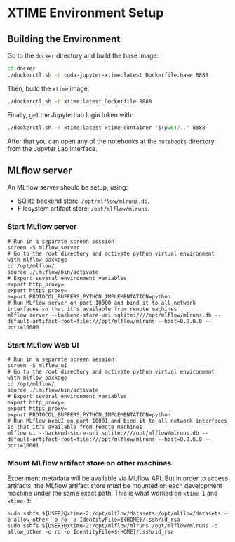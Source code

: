# XTIME Environment Setup

## Building the Environment

Go to the `docker` directory and build the base image:

```bash
cd docker
./dockerctl.sh -b cuda-jupyter-xtime:latest Dockerfile.base 8888
```

Then, build the `xtime` image:

```bash
./dockerctl.sh -b xtime:latest Dockerfile 8888
```

Finally, get the JupyterLab login token with:

```bash
./dockerctl.sh -r xtime:latest xtime-container "$(pwd)/.." 8888
```

After that you can open any of the notebooks at the `notebooks`
directory from the Jupyter Lab interface.

## MLflow server
An MLflow server should be setup, using:
- SQlite backend store: `/opt/mlflow/mlruns.db`.
- Filesystem artifact store: `/opt/mlflow/mlruns`.

### Start MLflow server
```shell
# Run in a separate screen session
screen -S mlflow_server
# Go to the root directory and activate python virtual environment with mlflow package
cd /opt/mlflow/
source ./.mlflow/bin/activate
# Export several environment variables
export http_proxy=
export https_proxy=
export PROTOCOL_BUFFERS_PYTHON_IMPLEMENTATION=python
# Run MLflow server on port 10000 and bind it to all network interfaces so that it's available from remote machines
mlflow server --backend-store-uri sqlite:////opt/mlflow/mlruns.db --default-artifact-root=file:///opt/mlflow/mlruns --host=0.0.0.0 --port=10000
```

### Start MLflow Web UI
```shell
# Run in a separate screen session
screen -S mlflow_ui
# Go to the root directory and activate python virtual environment with mlflow package
cd /opt/mlflow/
source ./.mlflow/bin/activate
# Export several environment variables
export http_proxy=
export https_proxy=
export PROTOCOL_BUFFERS_PYTHON_IMPLEMENTATION=python
# Run MLflow WebUI on port 10001 and bind it to all network interfaces so that it's available from remote machines
mlflow ui --backend-store-uri sqlite:////opt/mlflow/mlruns.db --default-artifact-root=file:///opt/mlflow/mlruns --host=0.0.0.0 --port=10001
```

### Mount MLflow artifact store on other machines
Experiment metadata will be available via MLflow API. But in order to access artifacts, the MLflow artifact store must
be mounted on each development machine under the same exact path. This is what worked on `xtime-1` and `xtime-3`:
```shell
sudo sshfs ${USER}@xtime-2:/opt/mlflow/datasets /opt/mlflow/datasets -o allow_other -o ro -o IdentityFile=${HOME}/.ssh/id_rsa
sudo sshfs ${USER}@xtime-2:/opt/mlflow/mlruns /opt/mlflow/mlruns -o allow_other -o ro -o IdentityFile=${HOME}/.ssh/id_rsa
```
